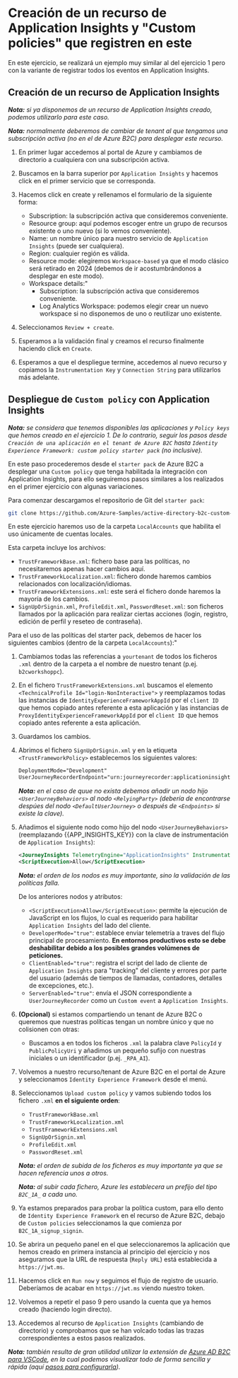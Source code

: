 # Creación de un recurso de Application Insights y "Custom policies" que registren en este
En este ejercicio, se realizará un ejemplo muy similar al del ejercicio 1 pero con la variante de registrar todos los eventos en Application Insights.

## Creación de un recurso de Application Insights

_**Nota:** si ya disponemos de un recurso de Application Insights creado, podemos utilizarlo para este caso._

_**Nota:** normalmente deberemos de cambiar de tenant al que tengamos una subscripción activa (no en el de Azure B2C) para desplegar este recurso._

1. En primer lugar accedemos al portal de Azure y cambiamos de directorio a cualquiera con una subscripción activa.

2. Buscamos en la barra superior por `Application Insights` y hacemos click en el primer servicio que se corresponda.

3. Hacemos click en create y rellenamos el formulario de la siguiente forma:
    - Subscription: la subscripción activa que consideremos conveniente.
    - Resource group: aquí podemos escoger entre un grupo de recursos existente o uno nuevo (si lo vemos conveniente).
    - Name: un nombre único para nuestro servicio de `Application Insights` (puede ser cualquiera).
    - Region: cualquier región es válida.
    - Resource mode: elegiremos `Workspace-based` ya que el modo clásico será retirado en 2024 (debemos de ir acostumbrándonos a desplegar en este modo).
    - Workspace details:"
        - Subscription: la subscripción activa que consideremos conveniente.
        - Log Analytics Workspace: podemos elegir crear un nuevo workspace si no disponemos de uno o reutilizar uno existente.

4. Seleccionamos `Review + create`.

5. Esperamos a la validación final y creamos el recurso finalmente haciendo click en `Create`.

6. Esperamos a que el despliegue termine, accedemos al nuevo recurso y copiamos la `Instrumentation Key` y `Connection String` para utilizarlos más adelante.

## Despliegue de `Custom policy` con Application Insights

_**Nota:** se considera que tenemos disponibles las aplicaciones y `Policy keys` que hemos creado en el ejercicio 1. De lo contrario, seguir los pasos desde `Creación de una aplicación en el tenant de Azure B2C` hasta `Identity Experience Framework: custom policy starter pack` (no inclusive)._

En este paso procederemos desde el `starter pack` de Azure B2C a desplegar una `Custom policy` que tenga habilitada la integración con Application Insights, para ello seguiremos pasos similares a los realizados en el primer ejercicio con algunas variaciones.

Para comenzar descargamos el repositorio de Git del `starter pack`:

```sh
git clone https://github.com/Azure-Samples/active-directory-b2c-custom-policy-starterpack
```

En este ejercicio haremos uso de la carpeta `LocalAccounts` que habilita el uso únicamente de cuentas locales.

Esta carpeta incluye los archivos:
- `TrustFrameworkBase.xml`: fichero base para las políticas, no necesitaremos apenas hacer cambios aquí.
- `TrustFrameworkLocalization.xml`: fichero donde haremos cambios relacionados con localización/idiomas.
- `TrustFrameworkExtensions.xml`: este será el fichero donde haremos la mayoría de los cambios.
- `SignUpOrSignin.xml`, `ProfileEdit.xml`, `PasswordReset.xml`: son ficheros llamados por la aplicación para realizar ciertas acciones (login, registro, edición de perfil y reseteo de contraseña).

Para el uso de las políticas del starter pack, debemos de hacer los siguientes cambios (dentro de la carpeta `LocalAccounts`):"

1. Cambiamos todas las referencias a `yourtenant` de todos los ficheros `.xml` dentro de la carpeta a el nombre de nuestro tenant (p.ej. `b2cworkshoppc`).

2. En el fichero `TrustFrameworkExtensions.xml` buscamos el elemento `<TechnicalProfile Id="login-NonInteractive">` y reemplazamos todas las instancias de `IdentityExperienceFrameworkAppId` por el `client ID` que hemos copiado antes referente a esta aplicación y las instancias de `ProxyIdentityExperienceFrameworkAppId` por el `client ID` que hemos copiado antes referente a esta aplicación.

3. Guardamos los cambios.

4. Abrimos el fichero `SignUpOrSignin.xml` y en la etiqueta `<TrustFrameworkPolicy>` establecemos los siguientes valores:
    ```xml
    DeploymentMode="Development"
    UserJourneyRecorderEndpoint="urn:journeyrecorder:applicationinsights"
    ```

    _**Nota:** en el caso de quue no exista debemos añadir un nodo hijo `<UserJourneyBehaviors>` al nodo `<RelyingParty>` (debería de encontrarse despúes del nodo `<DefaultUserJourney>` o después de `<Endpoints>` si existe la clave)._


5. Añadimos el siguiente nodo como hijo del nodo `<UserJourneyBehaviors>` (reemplazando {{APP_INSIGHTS_KEY}} con la clave de instrumentación de `Application Insights`):

    ```xml
    <JourneyInsights TelemetryEngine="ApplicationInsights" InstrumentationKey="{{APP_INSIGHTS_KEY}}" DeveloperMode="true" ClientEnabled="true" ServerEnabled="true" TelemetryVersion="1.0.0" />
    <ScriptExecution>Allow</ScriptExecution>
    ```

    _**Nota:** el orden de los nodos es muy importante, sino la validación de las políticas falla._

    De los anteriores nodos y atributos:
    - `<ScriptExecution>Allow</ScriptExecution>`: permite la ejecución de JavaScript en los flujos, lo cual es requerido para habilitar `Application Insights` del lado del cliente.
    - `DeveloperMode="true"`: establece enviar telemetría a traves del flujo principal de procesamiento. **En entornos productivos esto se debe deshabilitar debido a los posibles grandes volúmenes de peticiones.**
    - `ClientEnabled="true"`: registra el script del lado de cliente de `Application Insights` para "tracking" del cliente y errores por parte del usuario (además de tiempos de llamadas, contadores, detalles de excepciones, etc.).
    - `ServerEnabled="true"`: envía el JSON correspondiente a `UserJourneyRecorder` como un `Custom event` a `Application Insights`.

6. **(Opcional)** si estamos compartiendo un tenant de Azure B2C o queremos que nuestras políticas tengan un nombre único y que no colisionen con otras:
    - Buscamos a en todos los ficheros `.xml` la palabra clave `PolicyId` y `PublicPolicyUri` y añadimos un pequeño sufijo con nuestras iniciales o un identificador (p.ej. `_RPA_AI`).

7. Volvemos a nuestro recurso/tenant de Azure B2C en el portal de Azure y seleccionamos `Identity Experience Framework` desde el menú.

8. Seleccionamos `Upload custom policy` y vamos subiendo todos los fichero `.xml` **en el siguiente orden**:
    - `TrustFrameworkBase.xml`
    - `TrustFrameworkLocalization.xml`
    - `TrustFrameworkExtensions.xml`
    - `SignUpOrSignin.xml`
    - `ProfileEdit.xml`
    - `PasswordReset.xml`

    _**Nota:** el orden de subida de los ficheros es muy importante ya que se hacen referencia unos a otros._

    _**Nota:** al subir cada fichero, Azure les establecera un prefijo del tipo `B2C_1A_` a cada uno._


9. Ya estamos preparados para probar la política custom, para ello dento de `Identity Experience Framework` en el recurso de Azure B2C, debajo de `Custom policies` seleccionamos la que comienza por `B2C_1A_signup_signin`.

10. Se abrira un pequeño panel en el que seleccionaremos la aplicación que hemos creado en primera instancia al principio del ejercicio y nos aseguramos que la URL de respuesta (`Reply URL`) está establecida a `https://jwt.ms`.

11. Hacemos click en `Run now` y seguimos el flujo de registro de usuario. Deberíamos de acabar en `https://jwt.ms` viendo nuestro token.

12. Volvemos a repetir el paso 9 pero usando la cuenta que ya hemos creado (haciendo login directo).

13. Accedemos al recurso de `Application Insights` (cambiando de directorio) y comprobamos que se han volcado todas las trazas correspondientes a estos pasos realizados.

_**Nota:** también resulta de gran utilidad utilizar la extensión de [Azure AD B2C para VSCode](https://marketplace.visualstudio.com/items?itemName=AzureADB2CTools.aadb2c), en la cual podemos visualizar todo de forma sencilla y rápida (aquí [pasos para configurarla](https://learn.microsoft.com/en-us/azure/active-directory-b2c/troubleshoot-with-application-insights?pivots=b2c-custom-policy#see-the-logs-in-vs-code-extension))._

